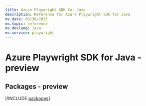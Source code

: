 ```yaml
---
title: Azure Playwright SDK for Java
description: Reference for Azure Playwright SDK for Java
ms.date: 09/30/2025
ms.topic: reference
ms.devlang: java
ms.service: playwright
---
```

# Azure Playwright SDK for Java - preview
## Packages - preview
[!INCLUDE [packages](playwright-index.md)]